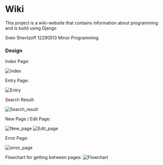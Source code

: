 # Wiki

This project is a wiki-website that contains information about programming and is build using Django


Sven Shevtzoff
12290513
Minor Programming

### Design

Index Page:

![index](index.jpeg)

Entry Page:

![Entry](entry.jpeg)

Search Result:

![Search_result](search.jpeg)

New Page / Edit Page:

![New_page](new_page.jpeg)
![Edit_page](edit_page.jpeg)

Error Page:

![error_page](error_page.jpeg)

Flowchart for getting between pages:
![Flowchart](flowchart_wiki.drawio.png)

